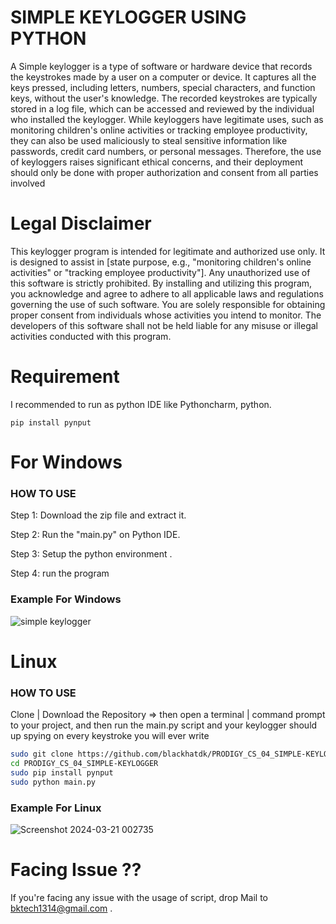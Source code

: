 # SIMPLE KEYLOGGER USING PYTHON

A Simple keylogger is a type of software or hardware device that records the keystrokes made by a user on a computer or device. It captures all the keys pressed, including letters, numbers, special characters, and function keys, without the user's knowledge. The recorded keystrokes are typically stored in a log file, which can be accessed and reviewed by the individual who installed the keylogger. While keyloggers have legitimate uses, such as monitoring children's online activities or tracking employee productivity, they can also be used maliciously to steal sensitive information like passwords, credit card numbers, or personal messages. Therefore, the use of keyloggers raises significant ethical concerns, and their deployment should only be done with proper authorization and consent from all parties involved

# Legal Disclaimer

This keylogger program is intended for legitimate and authorized use only. It is designed to assist in [state purpose, e.g., "monitoring children's online activities" or "tracking employee productivity"]. Any unauthorized use of this software is strictly prohibited. By installing and utilizing this program, you acknowledge and agree to adhere to all applicable laws and regulations governing the use of such software. You are solely responsible for obtaining proper consent from individuals whose activities you intend to monitor. The developers of this software shall not be held liable for any misuse or illegal activities conducted with this program.


# Requirement

I recommended to run as python IDE like Pythoncharm, python.

```pip install pynput```

# For Windows

### HOW TO USE

Step 1: Download the zip file and extract it.

Step 2: Run the "main.py" on Python IDE.

Step 3: Setup the python environment .

Step 4: run the program

### Example For Windows 

![simple keylogger](https://github.com/blackhatdk/PRODIGY_CS_04_SIMPLE-KEYLOGGER/assets/134546586/8157d8e4-d457-4a66-b91f-e021814c0ed7)

# Linux 

### HOW TO USE

Clone | Download the Repository => then open a terminal | command prompt to your project, and then run the main.py script and your keylogger should up spying on every keystroke you will ever write

```bash
sudo git clone https://github.com/blackhatdk/PRODIGY_CS_04_SIMPLE-KEYLOGGER
cd PRODIGY_CS_04_SIMPLE-KEYLOGGER
sudo pip install pynput
sudo python main.py
```




### Example For Linux

![Screenshot 2024-03-21 002735](https://github.com/blackhatdk/PRODIGY_CS_04_SIMPLE-KEYLOGGER/assets/134546586/70a375f2-e9e5-4f50-8c04-73b251d6317c)

# Facing Issue ??
If you're facing any issue with the usage of script, drop Mail to bktech1314@gmail.com .


